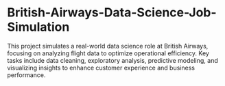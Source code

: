 # British-Airways-Data-Science-Job-Simulation
This project simulates a real-world data science role at British Airways, focusing on analyzing flight data to optimize operational efficiency. Key tasks include data cleaning, exploratory analysis, predictive modeling, and visualizing insights to enhance customer experience and business performance.
